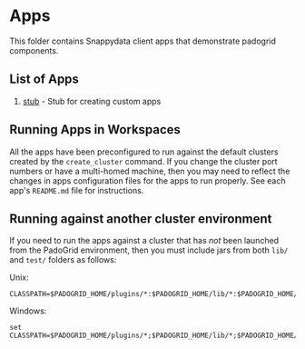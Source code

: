 # Apps

This folder contains Snappydata client apps that demonstrate padogrid components.

## List of Apps

1. [stub](stub/) - Stub for creating custom apps

## Running Apps in Workspaces

All the apps have been preconfigured to run against the default clusters created by the `create_cluster` command. If you change the cluster port numbers or have a multi-homed machine, then you may need to reflect the changes in apps configuration files for the apps to run properly. See each app's `README.md` file for instructions.

## Running against another cluster environment

If you need to run the apps against a cluster that has *not* been launched from the PadoGrid environment, then you must include jars from both `lib/` and `test/` folders as follows:

Unix:
```
CLASSPATH=$PADOGRID_HOME/plugins/*:$PADOGRID_HOME/lib/*:$PADOGRID_HOME/snappydata/plugins/*:$PADOGRID_HOME/snappydata/lib/*:$CLASSPATH
```

Windows:
```
set CLASSPATH=$PADOGRID_HOME/plugins/*;$PADOGRID_HOME/lib/*;$PADOGRID_HOME/snappydata/plugins/*;$PADOGRID_HOME/snappydata/lib/*;$CLASSPATH
```
